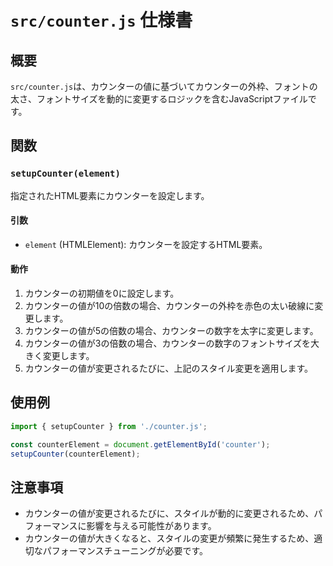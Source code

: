 # `src/counter.js` 仕様書

## 概要
`src/counter.js`は、カウンターの値に基づいてカウンターの外枠、フォントの太さ、フォントサイズを動的に変更するロジックを含むJavaScriptファイルです。

## 関数
### `setupCounter(element)`
指定されたHTML要素にカウンターを設定します。

#### 引数
- `element` (HTMLElement): カウンターを設定するHTML要素。

#### 動作
1. カウンターの初期値を0に設定します。
2. カウンターの値が10の倍数の場合、カウンターの外枠を赤色の太い破線に変更します。
3. カウンターの値が5の倍数の場合、カウンターの数字を太字に変更します。
4. カウンターの値が3の倍数の場合、カウンターの数字のフォントサイズを大きく変更します。
5. カウンターの値が変更されるたびに、上記のスタイル変更を適用します。

## 使用例
```javascript
import { setupCounter } from './counter.js';

const counterElement = document.getElementById('counter');
setupCounter(counterElement);
```

## 注意事項
- カウンターの値が変更されるたびに、スタイルが動的に変更されるため、パフォーマンスに影響を与える可能性があります。
- カウンターの値が大きくなると、スタイルの変更が頻繁に発生するため、適切なパフォーマンスチューニングが必要です。
